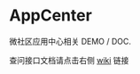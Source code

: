 AppCenter
=========

微社区应用中心相关 DEMO / DOC.

查问接口文档请点击右侧 [wiki](https://github.com/Tencent-WSQ-DEV/AppCenter/wiki/OpenAPI-Overview) 链接
